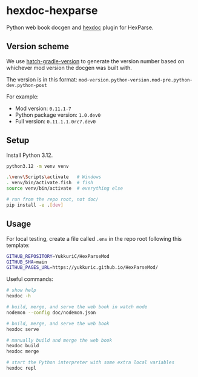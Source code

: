 # hexdoc-hexparse

Python web book docgen and [hexdoc](https://pypi.org/project/hexdoc) plugin for HexParse.

## Version scheme

We use [hatch-gradle-version](https://pypi.org/project/hatch-gradle-version) to generate the version number based on whichever mod version the docgen was built with.

The version is in this format: `mod-version.python-version.mod-pre.python-dev.python-post`

For example:
* Mod version: `0.11.1-7`
* Python package version: `1.0.dev0`
* Full version: `0.11.1.1.0rc7.dev0`

## Setup

Install Python 3.12.

```sh
python3.12 -m venv venv

.\venv\Scripts\activate   # Windows
. venv/bin/activate.fish  # fish
source venv/bin/activate  # everything else

# run from the repo root, not doc/
pip install -e .[dev]
```

## Usage

For local testing, create a file called `.env` in the repo root following this template:
```sh
GITHUB_REPOSITORY=YukkuriC/HexParseMod
GITHUB_SHA=main
GITHUB_PAGES_URL=https://yukkuric.github.io/HexParseMod/
```

Useful commands:
```sh
# show help
hexdoc -h

# build, merge, and serve the web book in watch mode
nodemon --config doc/nodemon.json

# build, merge, and serve the web book
hexdoc serve

# manually build and merge the web book
hexdoc build
hexdoc merge

# start the Python interpreter with some extra local variables
hexdoc repl
```
